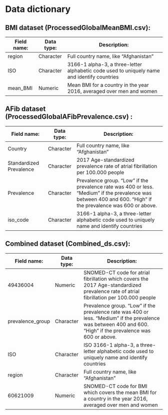 # Data dictionary 

## BMI dataset (ProcessedGlobalMeanBMI.csv):
Field name: | Data type: | Description:
--- | --- | --- |
region | Character | Full country name, like “Afghanistan”
ISO | Character | 3166-1 alpha-3, a three-letter alphabetic code used to uniquely name and identify countries
mean_BMI | Numeric | Mean BMI for a country in the year 2016, averaged over men and women 


## AFib dataset (ProcessedGlobalAFibPrevalence.csv) :
Field name: | Data type: | Description:
--- | --- | --- |
Country | Character | Full country name, like “Afghanistan”
Standardized Prevalence | Character | 2017 Age-standardized prevalence rate of atrial fibrillation per 100.000 people
Prevalence | Character | Prevalence group. “Low” if the prevalence rate was 400 or less. “Medium” if the prevalence was between 400 and 600. “High” if the prevalence was 600 or above.  
iso_code | Character | 3166-1 alpha-3, a three-letter alphabetic code used to uniquely name and identify countries

## Combined dataset (Combined_ds.csv):
Field name: | Data type: | Description:
--- | --- | --- |
49436004 | Numeric | SNOMED-CT code for atrial fibrillation which covers the 2017 Age-standardized prevalence rate of atrial fibrillation per 100.000 people
prevalence_group | Character | Prevalence group. “Low” if the prevalence rate was 400 or less. “Medium” if the prevalence was between 400 and 600. “High” if the prevalence was 600 or above. 
ISO | Character | ISO 3166-1 alpha-3, a three-letter alphabetic code used to uniquely name and identify countries
region | Character | Full country name, like “Afghanistan”
60621009 | Numeric | SNOMED-CT code for BMI which covers the mean BMI for a country in the year 2016, averaged over men and women 

